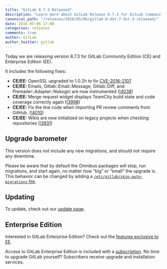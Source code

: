 ```yaml
---
title: "GitLab 8.7.3 Released"
description: "Learn more about GitLab Release 8.7.3 for GitLab Community Edition (CE) and Enterprise Edition (EE)"
canonical_path: "/releases/2016/05/06/gitlab-8-dot-7-dot-3-released/"
date: 2016-05-06 17:00
categories: releases
comments: true
author: GitLab
author_twitter: gitlab
---
```


Today we are releasing version 8.7.3 for GitLab Community Edition (CE) and
Enterprise Edition (EE).

It includes the following fixes:

- **CE/EE:** OpenSSL upgraded to 1.0.2h to fix [CVE-2016-2107]
- **CE/EE:** Emails, Gitlab::Email::Message, Gitlab::Diff, and
  Premailer::Adapter::Nokogiri are now instrumented ([!4038])
- **CE/EE:** Merge request widget displays TeamCity build state and code
  coverage correctly again ([!3998])
- **CE/EE:** Fix the line code when importing PR review comments from GitHub.
  ([!4010])
- **CE/EE:** Wikis are now initialized on legacy projects when checking
  repositories ([!3931])

<!-- more -->

## Upgrade barometer

This version does not include any new migrations, and should not require any
downtime.

Please be aware that by default the Omnibus packages will stop, run migrations,
and start again, no matter how “big” or “small” the upgrade is. This behavior
can be changed by adding a [`/etc/gitlab/skip-auto-migrations`
file](http://doc.gitlab.com/omnibus/update/README.html).

## Updating

To update, check out our [update page](/update/).

## Enterprise Edition

Interested in GitLab Enterprise Edition? Check out the [features exclusive to
EE](/features/#enterprise).

Access to GitLab Enterprise Edition is included with a [subscription](/pricing/).
No time to upgrade GitLab yourself? Subscribers receive upgrade and installation
services.

[CVE-2016-2107]: https://cve.mitre.org/cgi-bin/cvename.cgi?name=CVE-2016-2107
[!4038]: https://gitlab.com/gitlab-org/gitlab-ce/merge_requests/4038
[!3998]: https://gitlab.com/gitlab-org/gitlab-ce/merge_requests/3998
[!4010]: https://gitlab.com/gitlab-org/gitlab-ce/merge_requests/4010
[!3931]: https://gitlab.com/gitlab-org/gitlab-ce/merge_requests/3931
